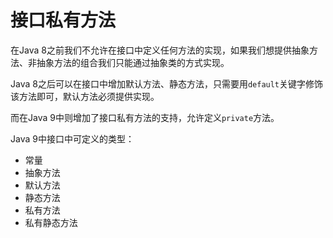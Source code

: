# 接口私有方法

在Java 8之前我们不允许在接口中定义任何方法的实现，如果我们想提供抽象方法、非抽象方法的组合我们只能通过抽象类的方式实现。

Java 8之后可以在接口中增加默认方法、静态方法，只需要用`default`关键字修饰该方法即可，默认方法必须提供实现。

而在Java 9中则增加了接口私有方法的支持，允许定义`private`方法。

Java 9中接口中可定义的类型：

* 常量
* 抽象方法
* 默认方法
* 静态方法
* 私有方法
* 私有静态方法

